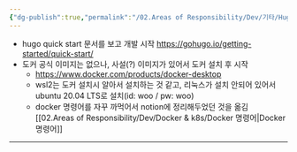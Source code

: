 ```yaml
---
{"dg-publish":true,"permalink":"/02.Areas of Responsibility/Dev/기타/Hugo/","tags":["hugo","blog","dev"],"noteIcon":""}
---
```


- hugo quick start 문서를 보고 개발 시작 https://gohugo.io/getting-started/quick-start/
- 도커 공식 이미지는 없으나, 사설(?) 이미지가 있어서 도커 설치 후 시작
	- https://www.docker.com/products/docker-desktop
	- wsl2는 도커 설치시 알아서 설치하는 것 같고, 리눅스가 설치 안되어 있어서 ubuntu 20.04 LTS로 설치(id: woo / pw: woo)
	- docker 명령어를 자꾸 까먹어서 notion에 정리해두었던 것을 옮김 [[02.Areas of Responsibility/Dev/Docker & k8s/Docker 명령어\|Docker 명령어]]


---


